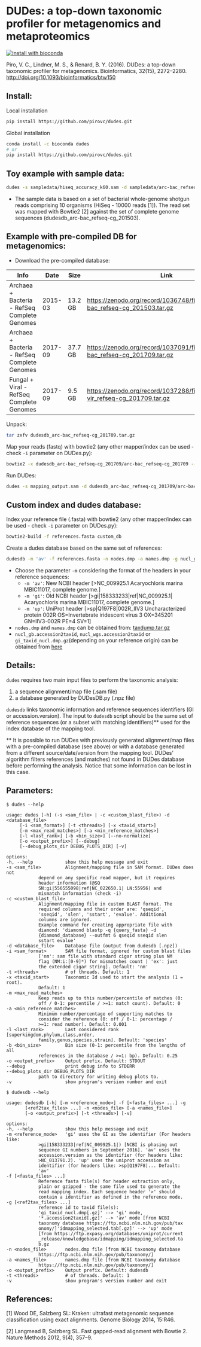 # DUDes: a top-down taxonomic profiler for metagenomics and metaproteomics

[![install with bioconda](https://img.shields.io/badge/install%20with-bioconda-brightgreen.svg?style=flat-square)](http://bioconda.github.io/recipes/dudes/README.html)

Piro, V. C., Lindner, M. S., & Renard, B. Y. (2016). DUDes: a top-down taxonomic profiler for metagenomics. Bioinformatics, 32(15), 2272–2280. http://doi.org/10.1093/bioinformatics/btw150

## Install:

Local installation

```sh
pip install https://github.com/pirovc/dudes.git
```

Global installation

```sh
conda install -c bioconda dudes
# or
pip install https://github.com/pirovc/dudes.git
```

## Toy example with sample data:

```sh
dudes -s sampledata/hiseq_accuracy_k60.sam -d sampledata/arc-bac_refseq-cg_201503.npz -o sampledata/dudes_profile_output
```

- The sample data is based on a set of bacterial whole-genome shotgun reads comprising 10 organisms (HiSeq - 10000 reads [1]). The read set was mapped with Bowtie2 [2] against the set of complete genome sequences (dudesdb_arc-bac_refseq-cg_201503).

## Example with pre-compiled DB for metagenomics:


- Download the pre-compiled database:
	
| Info 	| Date	| Size	| Link	|
| --- 	| --- 	| ---	| ---	|
| Archaea + Bacteria - RefSeq Complete Genomes | 2015-03 | 13.2 GB | https://zenodo.org/record/1036748/files/dudesdb_arc-bac_refseq-cg_201503.tar.gz |
| Archaea + Bacteria - RefSeq Complete Genomes | 2017-09 | 37.7 GB | https://zenodo.org/record/1037091/files/dudesdb_arc-bac_refseq-cg_201709.tar.gz |
| Fungal + Viral - RefSeq Complete Genomes | 2017-09 | 9.5 GB | https://zenodo.org/record/1037288/files/dudesdb_fun-vir_refseq-cg_201709.tar.gz |

Unpack:
	
```sh
tar zxfv dudesdb_arc-bac_refseq-cg_201709.tar.gz
```

Map your reads (fastq) with bowtie2 (any other mapper/index can be used - check `-i` parameter on DUDes.py):
	
```sh
bowtie2 -x dudesdb_arc-bac_refseq-cg_201709/arc-bac_refseq-cg_201709 --no-unal --very-fast -k 10 -1 reads.1.fq -2 reads.2.fq -S mapping_output.sam
```

Run DUDes:

```sh
dudes -s mapping_output.sam -d dudesdb_arc-bac_refseq-cg_201709/arc-bac_refseq-cg_201709.npz -o output_prefix
```

Custom index and dudes database:
--------------------------------

Index your reference file (.fasta) with bowtie2 (any other mapper/index can be used - check `-i` parameter on DUDes.py):

```sh
bowtie2-build -f references.fasta custom_db
```

Create a dudes database based on the same set of references:

```sh
dudesdb -m 'av' -f references.fasta -n nodes.dmp -a names.dmp -g nucl_gb.accession2taxid -t 12 -o custom_db
```

- Choose the parameter `-m` considering the format of the headers in your reference sequences:
	- `-m 'av'`: New NCBI header [>NC_009925.1 Acaryochloris marina MBIC11017, complete genome.]
	- `-m 'gi'`: Old NCBI header [>gi|158333233|ref|NC_009925.1| Acaryochloris marina MBIC11017, complete genome.]
    - `-m 'up'`: UniProt header [>sp|Q197F8|002R_IIV3 Uncharacterized protein 002R OS=Invertebrate iridescent virus 3 OX=345201 GN=IIV3-002R PE=4 SV=1]
- `nodes.dmp` and `names.dmp` can be obtained from: [taxdump.tar.gz](http://ftp.ncbi.nih.gov/pub/taxonomy/taxdump.tar.gz)
- `nucl_gb.accession2taxid`, `nucl_wgs.accession2taxid` or `gi_taxid_nucl.dmp.gz`(depending on your reference origin) can be obtained from [here](http://ftp.ncbi.nih.gov/pub/taxonomy/accession2taxid/)


Details:
--------

`dudes` requires two main input files to perform the taxonomic analysis:
1) a sequence alignment/map file (.sam file)
2) a database generated by DUDesDB.py (.npz file)

`dudesdb` links taxonomic information and reference sequences identifiers (GI or accession.version). The input to `dudesdb` script should be the same set of reference sequences (or a subset with matching identifiers)** used for the index database of the mapping tool.

** It is possible to run DUDes with previously generated alignment/map files with a pre-compiled database (see above) or with a database generated from a different source/date/version from the mapping tool. DUDes' algorithm filters references (and matches) not found in DUDes database before performing the analysis. Notice that some information can be lost in this case.
	
Parameters:
-----------
```
$ dudes --help

usage: dudes [-h] (-s <sam_file> | -c <custom_blast_file>) -d <database_file>
     [-i <sam_format>] [-t <threads>] [-x <taxid_start>]
     [-m <max_read_matches>] [-a <min_reference_matches>]
     [-l <last_rank>] [-b <bin_size>] [--no-normalize]
     [-o <output_prefix>] [--debug]
     [--debug_plots_dir DEBUG_PLOTS_DIR] [-v]

options:
-h, --help            show this help message and exit
-s <sam_file>         Alignment/mapping file in SAM format. DUDes does not
		    depend on any specific read mapper, but it requires
		    header information (@SQ
		    SN:gi|556555098|ref|NC_022650.1| LN:55956) and
		    mismatch information (check -i)
-c <custom_blast_file>
		    Alignment/mapping file in custom BLAST format. The
		    required columns and their order are: 'qseqid',
		    'sseqid', 'slen', 'sstart', 'evalue'. Additional 
		    columns are ignored.
		    Example command for creating appropriate file with
		    diamond: 'diamond blastp -q {query_fasta} -d
		    {diamond_database} --outfmt 6 qseqid sseqid slen
		    sstart evalue'
-d <database_file>    Database file (output from dudesdb [.npz])
-i <sam_format>       SAM file format, ignored for custom blast files
		    ['nm': sam file with standard cigar string plus NM
		    flag (NM:i:[0-9]*) for mismatches count | 'ex': just
		    the extended cigar string]. Default: 'nm'
-t <threads>          # of threads. Default: 1
-x <taxid_start>      Taxonomic Id used to start the analysis (1 = root).
		    Default: 1
-m <max_read_matches>
		    Keep reads up to this number/percentile of matches (0:
		    off / 0-1: percentile / >=1: match count). Default: 0
-a <min_reference_matches>
		    Minimum number/percentage of supporting matches to
		    consider the reference (0: off / 0-1: percentage /
		    >=1: read number). Default: 0.001
-l <last_rank>        Last considered rank [superkingdom,phylum,class,order,
		    family,genus,species,strain]. Default: 'species'
-b <bin_size>         Bin size (0-1: percentile from the lengths of all
		    references in the database / >=1: bp). Default: 0.25
-o <output_prefix>    Output prefix. Default: STDOUT
--debug               print debug info to STDERR
--debug_plots_dir DEBUG_PLOTS_DIR
		    path to directory for writing debug plots to.
-v                    show program's version number and exit
```

```
$ dudesdb --help

usage: dudesdb [-h] [-m <reference_mode>] -f [<fasta_files> ...] -g
       [<ref2tax_files> ...] -n <nodes_file> [-a <names_file>]
       [-o <output_prefix>] [-t <threads>] [-v]

options:
-h, --help            show this help message and exit
-m <reference_mode>   'gi' uses the GI as the identifier (For headers like:
		    >gi|158333233|ref|NC_009925.1|) [NCBI is phasing out
		    sequence GI numbers in September 2016]. 'av' uses the
		    accession.version as the identifier (for headers like:
		    >NC_013791.2). 'up' uses the uniprot accession as
		    identifier (for headers like: >sp|Q197F8|... Default:
		    'av'
-f [<fasta_files> ...]
		    Reference fasta file(s) for header extraction only,
		    plain or gzipped - the same file used to generate the
		    read mapping index. Each sequence header '>' should
		    contain a identifier as defined in the reference mode.
-g [<ref2tax_files> ...]
		    reference id to taxid file(s):
		    'gi_taxid_nucl.dmp[.gz]' --> 'gi' mode,
		    '*.accession2taxid[.gz]' --> 'av' mode [from NCBI
		    taxonomy database https://ftp.ncbi.nlm.nih.gov/pub/tax
		    onomy/]'idmapping_selected.tab[.gz]' --> 'up' mode
		    [from https://ftp.expasy.org/databases/uniprot/current
		    _release/knowledgebase/idmapping/idmapping_selected.ta
		    b.gz
-n <nodes_file>       nodes.dmp file [from NCBI taxonomy database
		    https://ftp.ncbi.nlm.nih.gov/pub/taxonomy/]
-a <names_file>       names.dmp file [from NCBI taxonomy database
		    https://ftp.ncbi.nlm.nih.gov/pub/taxonomy/]
-o <output_prefix>    Output prefix. Default: dudesdb
-t <threads>          # of threads. Default: 1
-v                    show program's version number and exit
```
	  

References:
-----------

[1] Wood DE, Salzberg SL: Kraken: ultrafast metagenomic sequence classification using exact alignments. Genome Biology 2014, 15:R46.

[2] Langmead B, Salzberg SL. Fast gapped-read alignment with Bowtie 2. Nature Methods 2012, 9(4), 357–9.

